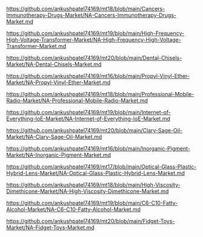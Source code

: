 <p><a href="https://github.com/ankushpatel74169/mt18/blob/main/Cancers-Immunotherapy-Drugs-Market/NA-Cancers-Immunotherapy-Drugs-Market.md">https://github.com/ankushpatel74169/mt18/blob/main/Cancers-Immunotherapy-Drugs-Market/NA-Cancers-Immunotherapy-Drugs-Market.md</a></p><p><a href="https://github.com/ankushpatel74169/mt19/blob/main/High-Frequency-High-Voltage-Transformer-Market/NA-High-Frequency-High-Voltage-Transformer-Market.md">https://github.com/ankushpatel74169/mt19/blob/main/High-Frequency-High-Voltage-Transformer-Market/NA-High-Frequency-High-Voltage-Transformer-Market.md</a></p><p><a href="https://github.com/ankushpatel74169/mt20/blob/main/Dental-Chisels-Market/NA-Dental-Chisels-Market.md">https://github.com/ankushpatel74169/mt20/blob/main/Dental-Chisels-Market/NA-Dental-Chisels-Market.md</a></p><p><a href="https://github.com/ankushpatel74169/mt16/blob/main/Propyl-Vinyl-Ether-Market/NA-Propyl-Vinyl-Ether-Market.md">https://github.com/ankushpatel74169/mt16/blob/main/Propyl-Vinyl-Ether-Market/NA-Propyl-Vinyl-Ether-Market.md</a></p><p><a href="https://github.com/ankushpatel74169/mt18/blob/main/Professional-Mobile-Radio-Market/NA-Professional-Mobile-Radio-Market.md">https://github.com/ankushpatel74169/mt18/blob/main/Professional-Mobile-Radio-Market/NA-Professional-Mobile-Radio-Market.md</a></p><p><a href="https://github.com/ankushpatel74169/mt19/blob/main/Internet-of-Everything-IoE-Market/NA-Internet-of-Everything-IoE-Market.md">https://github.com/ankushpatel74169/mt19/blob/main/Internet-of-Everything-IoE-Market/NA-Internet-of-Everything-IoE-Market.md</a></p><p><a href="https://github.com/ankushpatel74169/mt20/blob/main/Clary-Sage-Oil-Market/NA-Clary-Sage-Oil-Market.md">https://github.com/ankushpatel74169/mt20/blob/main/Clary-Sage-Oil-Market/NA-Clary-Sage-Oil-Market.md</a></p><p><a href="https://github.com/ankushpatel74169/mt16/blob/main/Inorganic-Pigment-Market/NA-Inorganic-Pigment-Market.md">https://github.com/ankushpatel74169/mt16/blob/main/Inorganic-Pigment-Market/NA-Inorganic-Pigment-Market.md</a></p><p><a href="https://github.com/ankushpatel74169/mt17/blob/main/Optical-Glass-Plastic-Hybrid-Lens-Market/NA-Optical-Glass-Plastic-Hybrid-Lens-Market.md">https://github.com/ankushpatel74169/mt17/blob/main/Optical-Glass-Plastic-Hybrid-Lens-Market/NA-Optical-Glass-Plastic-Hybrid-Lens-Market.md</a></p><p><a href="https://github.com/ankushpatel74169/mt18/blob/main/High-Viscosity-Dimethicone-Market/NA-High-Viscosity-Dimethicone-Market.md">https://github.com/ankushpatel74169/mt18/blob/main/High-Viscosity-Dimethicone-Market/NA-High-Viscosity-Dimethicone-Market.md</a></p><p><a href="https://github.com/ankushpatel74169/mt19/blob/main/C6-C10-Fatty-Alcohol-Market/NA-C6-C10-Fatty-Alcohol-Market.md">https://github.com/ankushpatel74169/mt19/blob/main/C6-C10-Fatty-Alcohol-Market/NA-C6-C10-Fatty-Alcohol-Market.md</a></p><p><a href="https://github.com/ankushpatel74169/mt20/blob/main/Fidget-Toys-Market/NA-Fidget-Toys-Market.md">https://github.com/ankushpatel74169/mt20/blob/main/Fidget-Toys-Market/NA-Fidget-Toys-Market.md</a></p>
